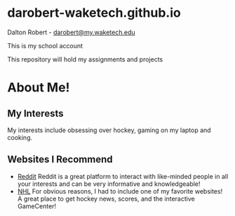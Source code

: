 # darobert-waketech.github.io

Dalton Robert - darobert@my.waketech.edu

This is my school account

This repository will hold my assignments and projects

# About Me!

## My Interests
My interests include obsessing over hockey, gaming on my laptop and cooking.

## Websites I Recommend
- [Reddit](https://www.reddit.com) Reddit is a great platform to interact with like-minded people in all your interests and can be very informative and knowledgeable!
- [NHL](https://www.nhl.com) For obvious reasons, I had to include one of my favorite websites! A great place to get hockey news, scores, and the interactive GameCenter!
